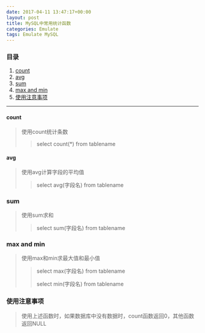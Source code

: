```yaml
---
date: 2017-04-11 13:47:17+00:00
layout: post
title: MySQL中常用统计函数
categories: Emulate
tags: Emulate MySQL
---
```


### 目录

1. [count](#step1)
2. [avg](#step2)
3. [sum](#step3)
4. [max and min](#step4)
5. [使用注意事项](#step5)

---
#### <span id="step1">count</span>
> 使用count统计条数
>> select count(*) from tablename

#### <span id="step2">avg</span>
> 使用avg计算字段的平均值
>> select avg(字段名) from tablename

### <span id="step3">sum</span>
> 使用sum求和
>> select sum(字段名) from tablename

### <span id="step4">max and min</span>
> 使用max和min求最大值和最小值
>> select max(字段名) from tablename
>>
>> select min(字段名) from tablename

### <span id="step5">使用注意事项</span>
> 使用上述函数时，如果数据库中没有数据时，count函数返回0，其他函数返回NULL